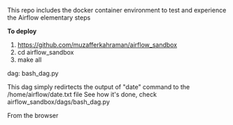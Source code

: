This repo includes the docker container environment to test and experience the Airflow elementary steps

**To deploy**

1. https://github.com/muzafferkahraman/airflow_sandbox
2. cd airflow_sandbox
3. make all

dag: bash_dag.py

This dag simply redirtects the output of "date" command to the /home/airflow/date.txt file
See how it's done, check  airflow_sandbox/dags/bash_dag.py

From the browser 

